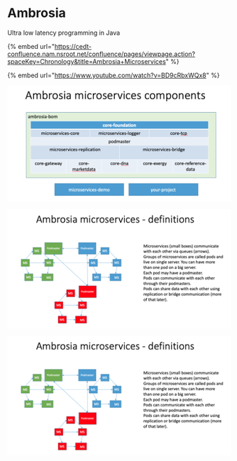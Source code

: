 # Ambrosia

Ultra low latency programming in Java 

{% embed url="https://cedt-confluence.nam.nsroot.net/confluence/pages/viewpage.action?spaceKey=Chronology&title=Ambrosia+Microservices" %}

{% embed url="https://www.youtube.com/watch?v=BD9cRbxWQx8" %}





![](../.gitbook/assets/image%20%2866%29.png)

![](../.gitbook/assets/image%20%28105%29.png)

![](../.gitbook/assets/image%20%2897%29.png)



